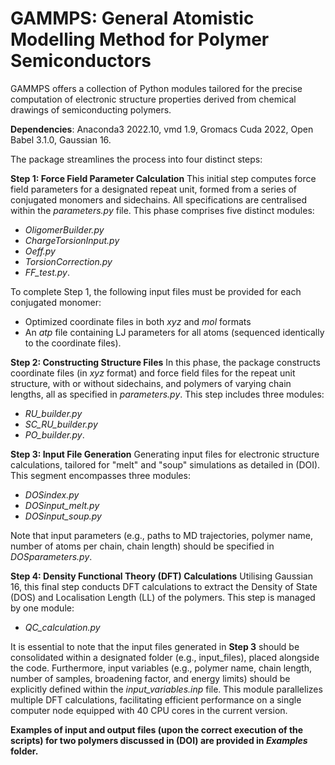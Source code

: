 # GAMMPS: General Atomistic Modelling Method for Polymer Semiconductors
GAMMPS offers a collection of Python modules tailored for the precise computation of electronic structure properties derived from chemical drawings of semiconducting polymers. 

**Dependencies**: Anaconda3 2022.10, vmd 1.9, Gromacs Cuda 2022, Open Babel 3.1.0, Gaussian 16.

The package streamlines the process into four distinct steps:

**Step 1: Force Field Parameter Calculation**
This initial step computes force field parameters for a designated repeat unit, formed from a series of conjugated monomers and sidechains. All specifications are centralised within the _parameters.py_ file. This phase comprises five distinct modules:
* _OligomerBuilder.py_ 
* _ChargeTorsionInput.py_ 
* _Oeff.py_ 
* _TorsionCorrection.py_ 
* _FF_test.py_.
 
To complete Step 1, the following input files must be provided for each conjugated monomer:

* Optimized coordinate files in both _xyz_ and _mol_ formats
* An _atp_ file containing LJ parameters for all atoms (sequenced identically to the coordinate files).

**Step 2: Constructing Structure Files** 
In this phase, the package constructs coordinate files (in _xyz_ format) and force field files for the repeat unit structure, with or without sidechains, and polymers of varying chain lengths, all as specified in _parameters.py_. This step includes three modules: 
* _RU_builder.py_
* _SC_RU_builder.py_
* _PO_builder.py_.

**Step 3: Input File Generation** 
Generating input files for electronic structure calculations, tailored for "melt" and "soup" simulations as detailed in (DOI). This segment encompasses three modules:
* _DOSindex.py_
* _DOSinput_melt.py_
* _DOSinput_soup.py_
  
Note that input parameters (e.g., paths to MD trajectories, polymer name, number of atoms per chain, chain length) should be specified in _DOSparameters.py_.

**Step 4: Density Functional Theory (DFT) Calculations** 
Utilising Gaussian 16, this final step conducts DFT calculations to extract the Density of State (DOS) and Localisation Length (LL) of the polymers. This step is managed by one module:
* _QC_calculation.py_

It is essential to note that the input files generated in **Step 3** should be consolidated within a designated folder (e.g., input_files), placed alongside the code. Furthermore, input variables (e.g., polymer name, chain length, number of samples, broadening factor, and energy limits) should be explicitly defined within the _input_variables.inp_ file. This module parallelizes multiple DFT calculations, facilitating efficient performance on a single computer node equipped with 40 CPU cores in the current version. 

**Examples of input and output files (upon the correct execution of the scripts) for two polymers discussed in (DOI) are provided in _Examples_ folder.**
